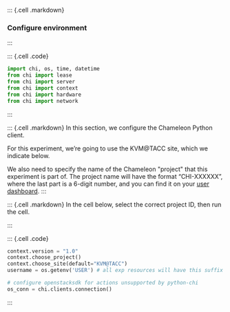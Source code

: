 
::: {.cell .markdown}
### Configure environment
:::

::: {.cell .code}
```python
import chi, os, time, datetime
from chi import lease
from chi import server
from chi import context
from chi import hardware
from chi import network
```
:::


::: {.cell .markdown}
In this section, we configure the Chameleon Python client. 

For this experiment, we’re going to use the KVM@TACC site, which we indicate below. 

We also need to specify the name of the Chameleon "project" that this experiment is part of. The project name will have the format “CHI-XXXXXX”, where the last part is a 6-digit number, and you can find it on your [user dashboard](https://chameleoncloud.org/user/dashboard/).
:::


::: {.cell .markdown}
In the cell below, select the correct project ID, then run the cell.

:::



::: {.cell .code}
```python
context.version = "1.0" 
context.choose_project()
context.choose_site(default="KVM@TACC")
username = os.getenv('USER') # all exp resources will have this suffix

# configure openstacksdk for actions unsupported by python-chi
os_conn = chi.clients.connection()

```
:::
